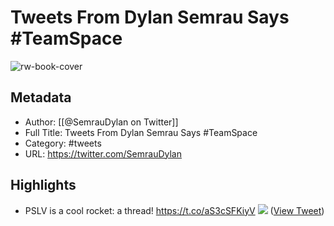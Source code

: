 # Tweets From Dylan Semrau Says #TeamSpace

![rw-book-cover](https://pbs.twimg.com/profile_images/1690775840848494593/0a2OBSMb.jpg)

## Metadata
- Author: [[@SemrauDylan on Twitter]]
- Full Title: Tweets From Dylan Semrau Says #TeamSpace
- Category: #tweets
- URL: https://twitter.com/SemrauDylan

## Highlights
- PSLV is a cool rocket: a thread! https://t.co/aS3cSFKiyV
  ![](https://pbs.twimg.com/media/EqRcmBUXMAIVxSr.jpg) ([View Tweet](https://twitter.com/SemrauDylan/status/1343300400070479874))
